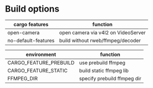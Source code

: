 # Build options

| cargo features | function |
| --------- | ----------- |
| open-camera                | open camera via v4l2 on VideoServer          |
| no-default-features    | build without rweb/ffmpeg/decoder           |

| environment | function |
| --------- | ----------- |
| CARGO_FEATURE_PREBUILD | use prebuild ffmpeg      |
| CARGO_FEATURE_STATIC        | build static ffmpeg lib   |
| FFMPEG_DIR        | specify prebuild ffmpeg dir   |
